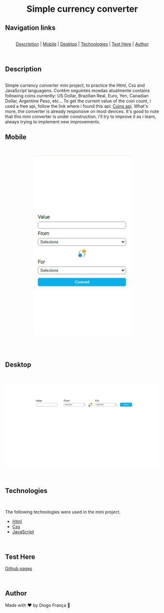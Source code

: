 <h1 align="center" style="border-bottom: none">Simple currency converter</h1>

<h2 style="margin-top: 2rem" id="links">Navigation links</h2>

<p align="center" style="margin-top: 2rem">
  <a href="#description">Description</a> |
  <a href="#mobile">Mobile</a> |
  <a href="#desktop">Desktop</a> |
  <a href="#technologies">Technologies</a> |
  <a href="#testhere">Test Here</a> |
  <a href="#author">Author</a> 
  
</p>

<br>

<h2 id="description" >Description</h2>

<p style="margin-top: 2rem">Simple currency converter mini project, to practice the Html, Css and JavaScript languagens. Contêm seguintes moedas atualmente contains following coins currently: US Dollar, Brazilian Real, Euro, Yen, Canadian Dollar, Argentine Peso, etc... To get the current value of the coin count, i used a free api, follow the link where i found this api: <a href="https://docs.awesomeapi.com.br/api-de-moedas">Coins api</a>. What's more, the converter is already responsive on most devices. It's good to note that this mini converter is under construction, i'll try to improve it as i learn, always trying to implement new improvements.</p>


<h2 id="mobile">Mobile</h2>
<br>

<p align="center" style="border-bottom: none">
  <img alt="Readme" title="Readme" src="assets/images/mobile.gif" style="border-bottom: none"/>
</p>

<br>

<br>

<h2 id="desktop">Desktop</h2>
<br>

<p align="center" style="border-bottom: none">
  <img alt="Readme" title="Readme" src="assets/images/desktop.gif" style="border-bottom: none"/>
</p>

<br>

<h2 id="technologies">Technologies</h2>
<br>

The following technologies were used in the mini project.

- [Html](https://developer.mozilla.org/pt-BR/docs/Web/HTML)
- [Css](https://developer.mozilla.org/pt-BR/docs/Web/CSS)
- [JavaScript](https://developer.mozilla.org/pt-BR/docs/Web/JAVASCRIPT)

<br>

<h2 id="testhere">Test Here</h2>

<a href="https://diogofranca.github.io/currency-converter/">Github pages</a>

<br>

<h2 id="author">Author</h2>
Made with ❤️ by Diogo França 🎉

<br>




